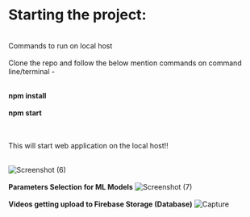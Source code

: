 <h1>Starting the project:</h1>
<br>
Commands to run on local host 
<br>
<br>
Clone the repo and follow the below mention commands on command line/terminal - 
<br>
<br>

<b>npm install</b>
<br>
<br>
<b>npm start </b>

<br>
<br>
This will start web application on the local host!!
<br>
<br>

![Screenshot (6)](https://user-images.githubusercontent.com/56741911/199731179-e2cdc96c-d3ef-49c3-9303-953869535e55.png)
<br>
<br>
<b>Parameters Selection for ML Models</b>
![Screenshot (7)](https://user-images.githubusercontent.com/56741911/199731270-9db5949b-aa01-4e95-ba0b-f5fd1e0bc071.png)
<br>
<br>
<b>Videos getting upload to Firebase Storage (Database)</b>
![Capture](https://user-images.githubusercontent.com/56741911/199733015-c7b23445-6c49-4d9b-ae4b-f4c6a388aad1.PNG)
